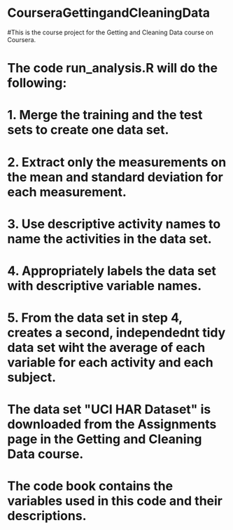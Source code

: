 # CourseraGettingandCleaningData
#This is the course project for the Getting and Cleaning Data course on Coursera.
# The code run_analysis.R will do the following:
# 1. Merge the training and the test sets to create one data set.
# 2. Extract only the measurements on the mean and standard deviation for each measurement.
# 3. Use descriptive activity names to name the activities in the data set.
# 4. Appropriately labels the data set with descriptive variable names.
# 5. From the data set in step 4, creates a second, independednt tidy data set wiht the average of each variable for each activity and each subject.
# 
# The data set "UCI HAR Dataset" is downloaded from the Assignments page in the Getting and Cleaning Data course.
# The code book contains the variables used in this code and their descriptions.

# 
